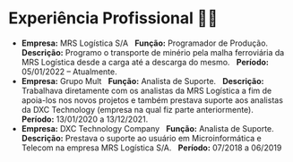 # Experiência Profissional :man_office_worker:
- **Empresa:** MRS Logística S/A &nbsp; 
          **Função:** Programador de Produção. &nbsp; 
          **Descrição:** Programo o transporte de minério pela malha ferroviária da MRS Logística desde a carga até a descarga do mesmo. &nbsp; 
          **Período:** 05/01/2022 – Atualmente. &nbsp; 
- **Empresa:** Grupo Mult &nbsp; 
          **Função:** Analista de Suporte. &nbsp; 
          **Descrição:** Trabalhava diretamente com os analistas da MRS Logística a fim de apoia-los nos novos projetos e também prestava suporte aos analistas da DXC Technology (empresa na qual fiz parte anteriormente). &nbsp; 
          **Período:** 13/01/2020 a 13/12/2021. &nbsp; 
- **Empresa:** DXC Technology Company &nbsp; 
          **Função:** Analista de Suporte. &nbsp; 
          **Descrição:** Prestava o suporte ao usuário em Microinformática e Telecom na empresa MRS Logística S/A. &nbsp; 
          **Período:** 07/2018 a 06/2019 &nbsp; 
